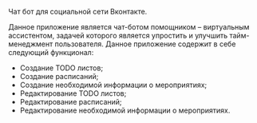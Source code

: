 Чат бот для социальной сети Вконтакте.

Данное приложение является чат-ботом помощником – виртуальным ассистентом, задачей которого является упростить и улучшить тайм-менеджмент пользователя. Данное приложение содержит в себе следующий функционал:

- Создание TODO листов;
- Создание расписаний;
- Создание необходимой информации о мероприятиях;
- Редактирование TODO листов;
- Редактирование расписаний;
- Редактирование необходимой информации о мероприятиях.
